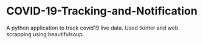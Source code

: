 # COVID-19-Tracking-and-Notification

A python application to track covid19 live data.
Used tkinter and web scrapping using beautifulsoup.
